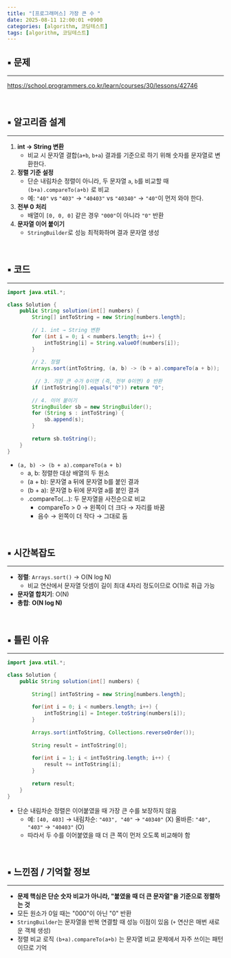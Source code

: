 ```yaml
---
title: "[프로그래머스] 가장 큰 수 "
date: 2025-08-11 12:00:01 +0900
categories: [algorithm, 코딩테스트]
tags: [algorithm, 코딩테스트]
---
```



## ▪︎  문제

---
https://school.programmers.co.kr/learn/courses/30/lessons/42746

<br>

## ▪︎  알고리즘 설계

---

1. **int → String 변환**
    - 비교 시 문자열 결합(`a+b`, `b+a`) 결과를 기준으로 하기 위해 숫자를 문자열로 변환한다.
2. **정렬 기준 설정**
    - 단순 내림차순 정렬이 아니라, 두 문자열 `a`, `b`를 비교할 때 `(b+a).compareTo(a+b)` 로 비교
    - 예: `"40"` vs `"403"` → `"40403"` vs `"40340"` → `"40"`이 먼저 와야 한다.
3. **전부 0 처리**
    - 배열이 `[0, 0, 0]` 같은 경우 `"000"`이 아니라 `"0"` 반환
4. **문자열 이어 붙이기**
    - `StringBuilder`로 성능 최적화하며 결과 문자열 생성

<br>

## ▪︎  코드

---

```java
import java.util.*;

class Solution {
    public String solution(int[] numbers) {
        String[] intToString = new String[numbers.length];
        
        // 1. int → String 변환
        for (int i = 0; i < numbers.length; i++) {
            intToString[i] = String.valueOf(numbers[i]);
        }
        
        // 2. 정렬
        Arrays.sort(intToString, (a, b) -> (b + a).compareTo(a + b));
        
         // 3. 가장 큰 수가 0이면 (즉, 전부 0이면) 0 반환
        if (intToString[0].equals("0")) return "0";
        
        // 4. 이어 붙이기
        StringBuilder sb = new StringBuilder();
        for (String s : intToString) {
            sb.append(s);
        }
        
        return sb.toString();
    }
}

```

- `(a, b) -> (b + a).compareTo(a + b)`
    - a, b: 정렬한 대상 배열의 두 원소
    - (a + b): 문자열 a 뒤에 문자열 b를 붙인 결과
    - (b + a): 문자열 b 뒤에 문자열 a를 붙인 결과
    - .compareTo(…): 두 문자열을 사전순으로 비교
        - compareTo > 0 → 왼쪽이 더 크다 → 자리를 바꿈
        - 음수 → 왼쪽이 더 작다 → 그대로 둠



<br>

## ▪︎  시간복잡도

---

- **정렬**: `Arrays.sort()` → O(N log N)
    - 비교 연산에서 문자열 덧셈이 길이 최대 4자리 정도이므로 O(1)로 취급 가능
- **문자열 합치기**: O(N)
- **총합**: **O(N log N)**


<br>

## ▪︎  틀린 이유

---

```java
import java.util.*;

class Solution {
    public String solution(int[] numbers) {
        
        String[] intToString = new String[numbers.length];
        
        for(int i = 0; i < numbers.length; i++) {
            intToString[i] = Integer.toString(numbers[i]);
        }
        
        Arrays.sort(intToString, Collections.reverseOrder());
        
        String result = intToString[0];
        
        for(int i = 1; i < intToString.length; i++) {
            result += intToString[i];
        }
        
        return result;
    }
}
```

- 단순 내림차순 정렬은 이어붙였을 때 가장 큰 수를 보장하지 않음
    - 예: `[40, 403]` → 내림차순: `"403", "40"` → `"40340"` (X)
    올바른: `"40", "403"` → `"40403"` (O)
    - 따라서 두 수를 이어붙였을 때 더 큰 쪽이 먼저 오도록 비교해야 함


<br>

## ▪︎  느낀점 / 기억할 정보

---

- **문제 핵심은 단순 숫자 비교가 아니라, "붙였을 때 더 큰 문자열"을 기준으로 정렬하는 것**
- 모든 원소가 0일 때는 "000"이 아닌 "0" 반환
- `StringBuilder`는 문자열을 반복 연결할 때 성능 이점이 있음 (`+` 연산은 매번 새로운 객체 생성)
- 정렬 비교 로직 `(b+a).compareTo(a+b)` 는 문자열 비교 문제에서 자주 쓰이는 패턴이므로 기억